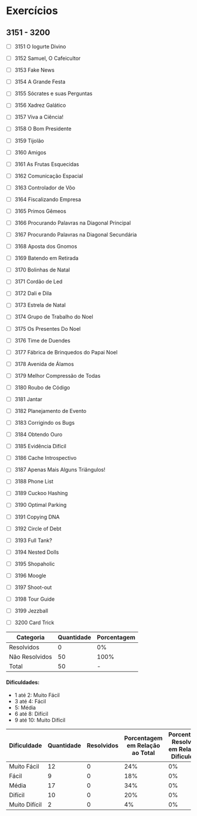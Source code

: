 # Exercícios
## 3151 - 3200

- [ ] 3151	O Iogurte Divino
- [ ] 3152	Samuel, O Cafeicultor
- [ ] 3153	Fake News
- [ ] 3154	A Grande Festa
- [ ] 3155	Sócrates e suas Perguntas
- [ ] 3156	Xadrez Galático
- [ ] 3157	Viva a Ciência!
- [ ] 3158	O Bom Presidente
- [ ] 3159	Tijolão
- [ ] 3160	Amigos
- [ ] 3161	As Frutas Esquecidas
- [ ] 3162	Comunicação Espacial
- [ ] 3163	Controlador de Vôo
- [ ] 3164	Fiscalizando Empresa
- [ ] 3165	Primos Gêmeos
- [ ] 3166	Procurando Palavras na Diagonal Principal
- [ ] 3167	Procurando Palavras na Diagonal Secundária
- [ ] 3168	Aposta dos Gnomos
- [ ] 3169	Batendo em Retirada
- [ ] 3170	Bolinhas de Natal
- [ ] 3171	Cordão de Led
- [ ] 3172	Dali e Dila
- [ ] 3173	Estrela de Natal
- [ ] 3174	Grupo de Trabalho do Noel
- [ ] 3175	Os Presentes Do Noel
- [ ] 3176	Time de Duendes
- [ ] 3177	Fábrica de Brinquedos do Papai Noel
- [ ] 3178	Avenida de Álamos
- [ ] 3179	Melhor Compressão de Todas
- [ ] 3180	Roubo de Código
- [ ] 3181	Jantar
- [ ] 3182	Planejamento de Evento
- [ ] 3183	Corrigindo os Bugs
- [ ] 3184	Obtendo Ouro
- [ ] 3185	Evidência Difícil
- [ ] 3186	Cache Introspectivo
- [ ] 3187	Apenas Mais Alguns Triângulos!
- [ ] 3188	Phone List
- [ ] 3189	Cuckoo Hashing
- [ ] 3190	Optimal Parking
- [ ] 3191	Copying DNA
- [ ] 3192	Circle of Debt
- [ ] 3193	Full Tank?
- [ ] 3194	Nested Dolls
- [ ] 3195	Shopaholic
- [ ] 3196	Moogle
- [ ] 3197	Shoot-out
- [ ] 3198	Tour Guide
- [ ] 3199	Jezzball
- [ ] 3200	Card Trick


| Categoria  | Quantidade | Porcentagem |
| ------------- | ------------- | ------------- |
| Resolvidos | 0 | 0% |
| Não Resolvidos  | 50 | 100% |
| Total  | 50 | - |

#### Dificuldades:
- 1 até 2: Muito Fácil
- 3 até 4: Fácil
- 5: Média
- 6 até 8: Difícil
- 9 até 10: Muito Difícil

| Dificuldade | Quantidade | Resolvidos | Porcentagem em Relação ao Total | Porcentagem Resolvidos em Relação à Dificuldade|
| ------------- | ------------- | ------------- | ------------- | ------------- |
| Muito Fácil | 12 | 0 | 24% | 0% |
| Fácil | 9 | 0 | 18% | 0% |
| Média | 17 | 0 | 34% | 0% |
| Difícil | 10 | 0 | 20% | 0% |
| Muito Difícil | 2 | 0 | 4% | 0% |



